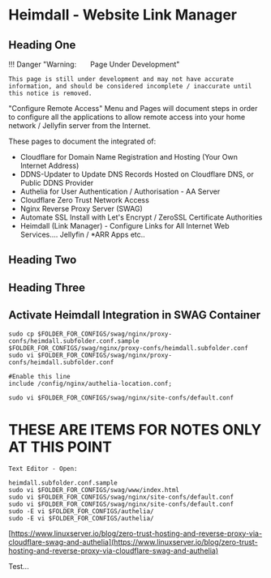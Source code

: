 # Heimdall - Website Link Manager

## Heading One

!!! Danger "Warning: &nbsp; &nbsp; &nbsp; Page Under Development"

    This page is still under development and may not have accurate information, and should be considered incomplete / inaccurate until this notice is removed.



"Configure Remote Access" Menu and Pages will document steps in order to configure all the applications to allow remote access into your home network / Jellyfin server from the Internet.

These pages to document the integrated of:

- Cloudflare for Domain Name Registration and Hosting (Your Own Internet Address)
- DDNS-Updater to Update DNS Records Hosted on Cloudflare DNS, or Public DDNS Provider
- Authelia for User Authentication / Authorisation - AA Server
- Cloudflare Zero Trust Network Access
- Nginx Reverse Proxy Server (SWAG)
- Automate SSL Install with Let's Encrypt / ZeroSSL Certificate Authorities
- Heimdall (Link Manager) - Configure Links for All Internet Web Services.... Jellyfin / *ARR Apps etc..


## Heading Two

## Heading Three






## Activate Heimdall Integration in SWAG Container
```
sudo cp $FOLDER_FOR_CONFIGS/swag/nginx/proxy-confs/heimdall.subfolder.conf.sample $FOLDER_FOR_CONFIGS/swag/nginx/proxy-confs/heimdall.subfolder.conf
sudo vi $FOLDER_FOR_CONFIGS/swag/nginx/proxy-confs/heimdall.subfolder.conf

#Enable this line
include /config/nginx/authelia-location.conf;

sudo vi $FOLDER_FOR_CONFIGS/swag/nginx/site-confs/default.conf

```


# THESE ARE ITEMS FOR NOTES ONLY AT THIS POINT

```
Text Editor - Open: 

heimdall.subfolder.conf.sample
sudo vi $FOLDER_FOR_CONFIGS/swag/www/index.html
sudo vi $FOLDER_FOR_CONFIGS/swag/nginx/site-confs/default.conf
sudo vi $FOLDER_FOR_CONFIGS/swag/nginx/site-confs/default.conf
sudo -E vi $FOLDER_FOR_CONFIGS/authelia/
sudo -E vi $FOLDER_FOR_CONFIGS/authelia/

```


[https://www.linuxserver.io/blog/zero-trust-hosting-and-reverse-proxy-via-cloudflare-swag-and-authelia](https://www.linuxserver.io/blog/zero-trust-hosting-and-reverse-proxy-via-cloudflare-swag-and-authelia)

Test...

